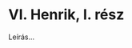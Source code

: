 <!-- ======================================================================
--- Search engine
title:          VI. Henrik, I. rész
keywords:       VI. Henrik, I. rész, Shakespeare, királydráma
description:    William Shakespeare: VI. Henrik, I. rész.
--- Menu system
order:          60
text:           VI. Henrik, I. rész
hidden:         false
umbel:          false
--- Page properties
id:             /histories/henry-vi-part-i
document:       
layout:         layout-2-left
$-left:         play-list
======================================================================= -->

# VI. Henrik, I. rész

Leírás...
